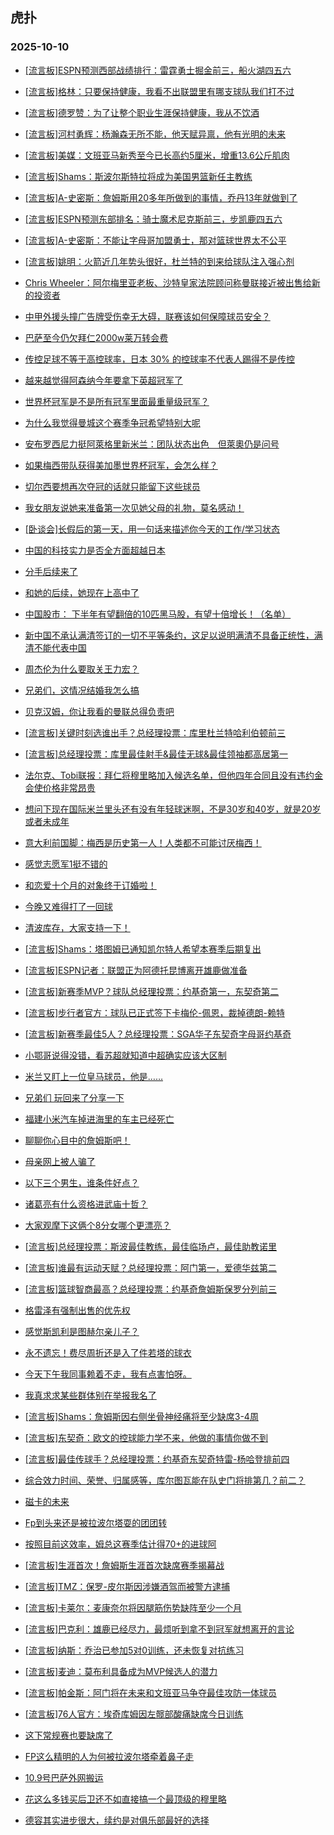 ## 虎扑 
### 2025-10-10

+ [[流言板]ESPN预测西部战绩排行：雷霆勇士掘金前三，船火湖四五六](https://bbs.hupu.com/635105614.html)

+ [[流言板]格林：只要保持健康，我看不出联盟里有哪支球队我们打不过](https://bbs.hupu.com/635105234.html)

+ [[流言板]德罗赞：为了让整个职业生涯保持健康，我从不饮酒](https://bbs.hupu.com/635106064.html)

+ [[流言板]河村勇辉：杨瀚森无所不能，他天赋异禀，他有光明的未来](https://bbs.hupu.com/635104740.html)

+ [[流言板]美媒：文班亚马新秀至今已长高约5厘米，增重13.6公斤肌肉](https://bbs.hupu.com/635106781.html)

+ [[流言板]Shams：斯波尔斯特拉将成为美国男篮新任主教练](https://bbs.hupu.com/635107452.html)

+ [[流言板]A-史密斯：詹姆斯用20多年所做到的事情，乔丹13年就做到了](https://bbs.hupu.com/635106105.html)

+ [[流言板]ESPN预测东部排名：骑士魔术尼克斯前三，步凯鹿四五六](https://bbs.hupu.com/635106169.html)

+ [[流言板]A-史密斯：不能让字母哥加盟勇士，那对篮球世界太不公平](https://bbs.hupu.com/635106924.html)

+ [[流言板]姚明：火箭近几年势头很好，杜兰特的到来给球队注入强心剂](https://bbs.hupu.com/635105033.html)

+ [Chris Wheeler：阿尔梅里亚老板、沙特皇家法院顾问称曼联接近被出售给新的投资者](https://bbs.hupu.com/635100746.html)

+ [中甲外援头撞广告牌受伤幸无大碍，联赛该如何保障球员安全？](https://bbs.hupu.com/635102458.html)

+ [巴萨至今仍欠拜仁2000w莱万转会费](https://bbs.hupu.com/635102979.html)

+ [传控足球不等于高控球率，日本 30% 的控球率不代表人踢得不是传控](https://bbs.hupu.com/635101531.html)

+ [越来越觉得阿森纳今年要拿下英超冠军了](https://bbs.hupu.com/635102525.html)

+ [世界杯冠军是不是所有冠军里面最重量级冠军？](https://bbs.hupu.com/635106460.html)

+ [为什么我觉得曼城这个赛季争冠希望特别大呢](https://bbs.hupu.com/635101206.html)

+ [安布罗西尼力挺阿萊格里新米兰：团队状态出色　但萊奧仍是问号](https://bbs.hupu.com/635102861.html)

+ [如果梅西带队获得美加墨世界杯冠军，会怎么样？](https://bbs.hupu.com/635104869.html)

+ [切尔西要想再次夺冠的话就只能留下这些球员](https://bbs.hupu.com/635103624.html)

+ [我女朋友说她来准备第一次见她父母的礼物，莫名感动！](https://bbs.hupu.com/635107155.html)

+ [[卧谈会]长假后的第一天，用一句话来描述你今天的工作/学习状态](https://bbs.hupu.com/635104753.html)

+ [中国的科技实力是否全方面超越日本](https://bbs.hupu.com/635105413.html)

+ [分手后续来了](https://bbs.hupu.com/635105897.html)

+ [和她的后续，她现在上高中了](https://bbs.hupu.com/635105643.html)

+ [中国股市： 下半年有望翻倍的10匹黑马股，有望十倍增长！（名单）](https://bbs.hupu.com/635104519.html)

+ [新中国不承认满清签订的一切不平等条约，这足以说明满清不具备正统性，满清不能代表中国](https://bbs.hupu.com/635106290.html)

+ [周杰伦为什么要取关王力宏？](https://bbs.hupu.com/635104987.html)

+ [兄弟们，这情况结婚我怎么搞](https://bbs.hupu.com/635104664.html)

+ [贝克汉姆，你让我看的曼联总得负责吧](https://bbs.hupu.com/635105993.html)

+ [[流言板]关键时刻选谁出手？总经理投票：库里杜兰特哈利伯顿前三](https://bbs.hupu.com/635107592.html)

+ [[流言板]总经理投票：库里最佳射手&amp;最佳无球&amp;最佳领袖都高居第一](https://bbs.hupu.com/635107457.html)

+ [法尔克、Tobi联报：拜仁将穆里略加入候选名单，但他四年合同且没有违约金会使价格非常昂贵](https://bbs.hupu.com/635104419.html)

+ [想问下现在国际米兰里头还有没有年轻球迷啊，不是30岁和40岁，就是20岁或者未成年](https://bbs.hupu.com/635103320.html)

+ [意大利前国脚：梅西是历史第一人！人类都不可能讨厌梅西！](https://bbs.hupu.com/635103035.html)

+ [感觉志愿军1挺不错的](https://bbs.hupu.com/635106745.html)

+ [和恋爱十个月的对象终于订婚啦！](https://bbs.hupu.com/635105399.html)

+ [今晚又难得打了一回球](https://bbs.hupu.com/635106314.html)

+ [清波库存，大家支持一下！](https://bbs.hupu.com/635107638.html)

+ [[流言板]Shams：塔图姆已通知凯尔特人希望本赛季后期复出](https://bbs.hupu.com/635107696.html)

+ [[流言板]ESPN记者：联盟正为阿德托昆博离开雄鹿做准备](https://bbs.hupu.com/635107714.html)

+ [[流言板]新赛季MVP？球队总经理投票：约基奇第一，东契奇第二](https://bbs.hupu.com/635107077.html)

+ [[流言板]步行者官方：球队已正式签下卡梅伦-佩恩，裁掉德朗-赖特](https://bbs.hupu.com/635106736.html)

+ [[流言板]新赛季最佳5人？总经理投票：SGA华子东契奇字母哥约基奇](https://bbs.hupu.com/635107186.html)

+ [小鄂哥说得没错，看苏超就知道中超确实应该大区制](https://bbs.hupu.com/635103720.html)

+ [米兰又盯上一位皇马球员，他是……](https://bbs.hupu.com/635105628.html)

+ [兄弟们 玩回来了分享一下](https://bbs.hupu.com/635106838.html)

+ [福建小米汽车掉进海里的车主已经死亡](https://bbs.hupu.com/635107017.html)

+ [聊聊你心目中的詹姆斯吧！](https://bbs.hupu.com/635106531.html)

+ [母亲网上被人骗了](https://bbs.hupu.com/635106622.html)

+ [以下三个男生，谁条件好点？](https://bbs.hupu.com/635106764.html)

+ [诸葛亮有什么资格进武庙十哲？](https://bbs.hupu.com/635106439.html)

+ [大家观摩下这俩个8分女哪个更漂亮？](https://bbs.hupu.com/635106503.html)

+ [[流言板]总经理投票：斯波最佳教练，最佳临场卢，最佳助教诺里](https://bbs.hupu.com/635107376.html)

+ [[流言板]谁最有运动天赋？总经理投票：阿门第一，爱德华兹第二](https://bbs.hupu.com/635107415.html)

+ [[流言板]篮球智商最高？总经理投票：约基奇詹姆斯保罗分列前三](https://bbs.hupu.com/635107566.html)

+ [格雷泽有强制出售的优先权](https://bbs.hupu.com/635104154.html)

+ [感觉斯凯利是图赫尔亲儿子？](https://bbs.hupu.com/635104355.html)

+ [永不遗忘！费尽周折还是入了件若塔的球衣](https://bbs.hupu.com/635103496.html)

+ [今天下午我同事赖着不走，我有点害怕呀。](https://bbs.hupu.com/635106973.html)

+ [我真求求某些群体别在举报我名了](https://bbs.hupu.com/635107682.html)

+ [[流言板]Shams：詹姆斯因右侧坐骨神经痛将至少缺席3-4周](https://bbs.hupu.com/635108128.html)

+ [[流言板]东契奇：欧文的控球能力学不来，他做的事情你做不到](https://bbs.hupu.com/635107725.html)

+ [[流言板]最佳传球手？总经理投票：约基奇东契奇特雷-杨哈登排前四](https://bbs.hupu.com/635107541.html)

+ [综合效力时间、荣誉、归属感等，库尔图瓦能在队史门将排第几？前二？](https://bbs.hupu.com/635104024.html)

+ [磁卡的未来](https://bbs.hupu.com/635106203.html)

+ [Fp到头来还是被拉波尔塔耍的团团转](https://bbs.hupu.com/635105592.html)

+ [按照目前这效率，姆总这赛季估计得70+的进球阿](https://bbs.hupu.com/635107513.html)

+ [[流言板]生涯首次！詹姆斯生涯首次缺席赛季揭幕战](https://bbs.hupu.com/635108154.html)

+ [[流言板]TMZ：保罗-皮尔斯因涉嫌酒驾而被警方逮捕](https://bbs.hupu.com/635108116.html)

+ [[流言板]卡莱尔：麦康奈尔将因腿筋伤势缺阵至少一个月](https://bbs.hupu.com/635107769.html)

+ [[流言板]巴克利：雄鹿已经尽力，最烦听到拿不到冠军就想离开的言论](https://bbs.hupu.com/635108149.html)

+ [[流言板]纳斯：乔治已参加5对0训练，还未恢复对抗练习](https://bbs.hupu.com/635107983.html)

+ [[流言板]麦迪：莫布利具备成为MVP候选人的潜力](https://bbs.hupu.com/635108134.html)

+ [[流言板]帕金斯：阿门将在未来和文班亚马争夺最佳攻防一体球员](https://bbs.hupu.com/635108126.html)

+ [[流言板]76人官方：埃奇库姆因左髋部酸痛缺席今日训练](https://bbs.hupu.com/635108015.html)

+ [这下常规赛也要缺席了](https://bbs.hupu.com/635108168.html)

+ [FP这么精明的人为何被拉波尔塔牵着鼻子走](https://bbs.hupu.com/635105815.html)

+ [10.9号巴萨外网搬运](https://bbs.hupu.com/635105165.html)

+ [花这么多钱买后卫还不如直接搞一个最顶级的穆里略](https://bbs.hupu.com/635106099.html)

+ [德容其实进步很大，续约是对俱乐部最好的选择](https://bbs.hupu.com/635107442.html)

